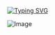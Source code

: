 [![Typing SVG](https://readme-typing-svg.demolab.com/?width=500&center=true&lines=Hi+there+I'm+Praveen+Crafting;intelligent+and+Scalable+websites&size=24)](https://git.io/typing-svg)

![Image](https://github.com/user-attachments/assets/9f08d59c-a53d-4079-8500-09a21755909f)
<!--
**praveens649/praveens649** is a ✨ _special_ ✨ repository because its `README.md` (this file) appears on your GitHub profile.

Here are some ideas to get you started:

- 🔭 I’m currently working on ...
- 🌱 I’m currently learning ...
- 👯 I’m looking to collaborate on ...
- 🤔 I’m looking for help with ...
- 💬 Ask me about ...
- 📫 How to reach me: ...
- 😄 Pronouns: ...
- ⚡ Fun fact: ...
-->
